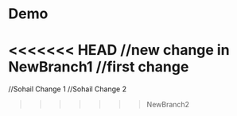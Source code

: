 # Demo
<<<<<<< HEAD
//new change in NewBranch1
//first change
=======
//Sohail Change 1
//Sohail Change 2
>>>>>>> NewBranch2
